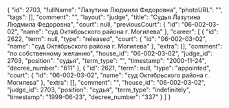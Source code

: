{
    "id": 2703,
    "fullName": "Лазутина Людмила Федоровна",
    "photoURL": "",
    "tags": [],
    "comment": "",
    "layout": "judge",
    "title": "Судья Лазутина Людмила Федоровна",
    "court": null,
    "previousCourt": {
        "id": "06-002-03-02",
        "name": "суд Октябрьского района г. Могилева"
    },
    "career": [
        {
            "id": 2622,
            "term": null,
            "type": "released",
            "court": {
                "id": "06-002-03-02",
                "name": "суд Октябрьского района г. Могилева"
            },
            "extra": [],
            "comment": "по собственному желанию",
            "house_id": "06-002-03-02",
            "judge_id": 2703,
            "position": "судья",
            "term_type": "",
            "timestamp": "2000-11-24",
            "decree_number": "611"
        },
        {
            "id": 2621,
            "term": null,
            "type": "appointed",
            "court": {
                "id": "06-002-03-02",
                "name": "суд Октябрьского района г. Могилева"
            },
            "extra": [],
            "comment": "",
            "house_id": "06-002-03-02",
            "judge_id": 2703,
            "position": "судья",
            "term_type": "indefinitely",
            "timestamp": "1999-06-23",
            "decree_number": "337"
        }
    ]
}